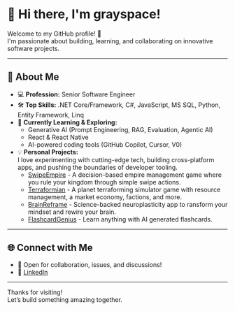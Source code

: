 # 👋 Hi there, I'm grayspace!

Welcome to my GitHub profile! 🚀  
I'm passionate about building, learning, and collaborating on innovative software projects.

---

## 🌟 About Me

- 💻 **Profession:** Senior Software Engineer
- 🛠️ **Top Skills:** .NET Core/Framework, C#, JavaScript, MS SQL, Python, Entity Framework, Linq
- 🌱 **Currently Learning & Exploring:**  
  - Generative AI (Prompt Engineering, RAG, Evaluation, Agentic AI)
  - React & React Native  
  - AI-powered coding tools (GitHub Copilot, Cursor, V0)
- 💡 **Personal Projects:**  
  I love experimenting with cutting-edge tech, building cross-platform apps, and pushing the boundaries of developer tooling.
  - [SwipeEmpire](https://swipeempire.com) - A decision-based empire management game where you rule your kingdom through simple swipe actions.
  - [Terraformian](https://terraformian.vercel.app) - A planet terraforming simulator game with resource management, a market economy, factions, and more.
  - [BrainReframe](https://brainreframe.vercel.app) - Science-backed neuroplasticity app to ransform your mindset and rewire your brain.
  - [FlashcardGenius](https://flashcardgeni.us) - Learn anything with AI generated flashcards.

---

## 🌐 Connect with Me

- 💬 Open for collaboration, issues, and discussions!
- 💼 [LinkedIn](https://www.linkedin.com/in/grayhamilton/)

---

Thanks for visiting!  
Let’s build something amazing together.
